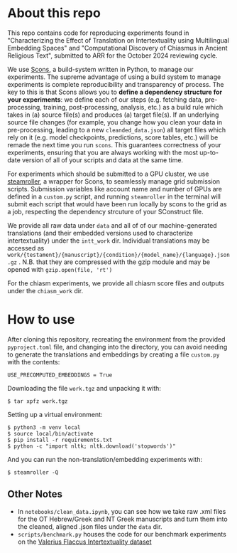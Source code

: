
# About this repo
This repo contains code for reproducing experiments found in "Characterizing the Effect of Translation on Intertextuality using Multilingual Embedding Spaces" and "Computational Discovery of Chiasmus in Ancient Religious Text", submitted to ARR for the October 2024 reviewing cycle.

We use [Scons](https://scons.org/), a build-system written in Python, to manage our experiments. The supreme advantage of using a build system to manage experiments is complete reproducibility and transparency of process. The key to this is that Scons allows you to **define a dependency structure for your experiments**: we define each of our steps (e.g. fetching data, pre-processing, training, post-processing, analysis, etc.) as a build rule which takes in (a) source file(s) and produces (a) target file(s). If an underlying source file changes (for example, you change how you clean your data in  pre-processing, leading to a new ```cleanded_data.json```) all target files which rely on it (e.g. model checkpoints, predictions, score tables, etc.) will be remade the next time you run ```scons```. This guarantees correctness of your experiments, ensuring that you are always working with the most up-to-date version of all of your scripts and data at the same time.

For experiments which should be submitted to a GPU cluster, we use [steamroller](https://libraries.io/pypi/SteamRoller), a wrapper for Scons, to seamlessly manage grid submission scripts. Submission variables like account name and number of GPUs are defined in a ```custom.py``` script, and running ```steamroller``` in the terminal will submit each script that would have been run locally by scons to the grid as a job, respecting the dependency strcuture of your SConstruct file.

We provide all raw data under ```data``` and all of of our machine-generated translations (and their embedded versions used to characterize intertextuality) under the ```intt_work``` dir. Individual translations may be accessed as ```work/{testament}/{manuscript}/{condition}/{model_name}/{language}.json.gz``` . N.B. that they are compressed with the gzip module and may be opened with ```gzip.open(file, 'rt')```

For the chiasm experiments, we provide all chiasm score files and outputs under the ```chiasm_work``` dir.


# How to use

After cloning this repository, recreating the environment from the provided ```pyproject.toml``` file, and changing into the directory, you can avoid needing to generate the translations and embeddings by creating a file `custom.py` with the contents:

```
USE_PRECOMPUTED_EMBEDDINGS = True
```

Downloading the file `work.tgz` and unpacking it with:

```
$ tar xpfz work.tgz
```

Setting up a virtual environment:

```
$ python3 -m venv local
$ source local/bin/activate
$ pip install -r requirements.txt
$ python -c "import nltk; nltk.download('stopwords')"
```

And you can run the non-translation/embedding experiments with:

```
$ steamroller -Q
```

## Other Notes
* In ```notebooks/clean_data.ipynb```, you can see how we take raw .xml files for the OT Hebrew/Greek and NT Greek manuscripts and turn them into the cleaned, aligned .json files under the ```data``` dir.
* ```scripts/benchmark.py``` houses the code for our benchmark experiments on the [Valerius Flaccus Intertextuality dataset](https://openhumanitiesdata.metajnl.com/articles/153/files/65b7ab32731ea.pdf) 